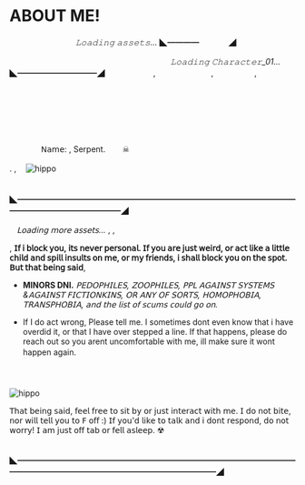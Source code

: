 # ABOUT ME!
ㅤㅤㅤㅤㅤㅤㅤㅤㅤ*𝙻𝚘𝚊𝚍𝚒𝚗𝚐 𝚊𝚜𝚜𝚎𝚝𝚜...* ◣━━━━ㅤㅤㅤㅤ◢


ㅤㅤㅤㅤㅤㅤㅤㅤㅤㅤㅤㅤㅤㅤㅤㅤㅤㅤㅤㅤㅤㅤ*𝙻𝚘𝚊𝚍𝚒𝚗𝚐 𝙲𝚑𝚊𝚛𝚊𝚌𝚝𝚎𝚛_01...*
ㅤ◣━━━━━━━━━━◢
ㅤㅤㅤㅤㅤㅤ
,ㅤ
ㅤㅤㅤㅤㅤㅤ
,ㅤ
ㅤㅤㅤㅤ
,ㅤ
ㅤㅤㅤㅤㅤㅤㅤㅤ
ㅤㅤㅤㅤㅤㅤㅤㅤㅤㅤㅤㅤㅤㅤㅤㅤㅤㅤㅤㅤㅤㅤㅤㅤㅤㅤㅤㅤㅤㅤㅤㅤㅤㅤㅤㅤㅤㅤㅤㅤㅤㅤㅤㅤㅤㅤㅤㅤㅤㅤㅤㅤㅤㅤㅤㅤㅤㅤㅤㅤㅤㅤㅤㅤㅤㅤㅤㅤㅤ
ㅤㅤㅤㅤㅤㅤㅤㅤㅤㅤㅤ
ㅤㅤㅤㅤㅤㅤㅤㅤㅤㅤㅤㅤㅤㅤㅤㅤㅤㅤㅤㅤㅤㅤㅤㅤㅤㅤㅤㅤㅤㅤㅤㅤㅤㅤㅤ
ㅤㅤㅤㅤㅤㅤㅤㅤㅤㅤㅤ
ㅤㅤㅤㅤㅤㅤㅤㅤㅤㅤㅤㅤㅤㅤㅤㅤㅤㅤㅤㅤㅤㅤ
ㅤㅤㅤㅤㅤㅤㅤㅤㅤㅤㅤ

ㅤㅤㅤㅤ 𝖭𝖺𝗆𝖾: ,  Serpent.ㅤㅤ ☠

.
,
ㅤ![hippo](https://i.pinimg.com/originals/47/09/75/470975f6255df5edfc7c157d6f13ed20.gif)





ㅤㅤㅤㅤㅤㅤㅤㅤㅤㅤㅤㅤㅤㅤ    ㅤㅤㅤㅤㅤㅤㅤㅤㅤㅤㅤㅤㅤㅤㅤㅤ◣━━━━━━━━━━━━━━━━━━━━━━━━━━━━━━━━━━━━━━━━━━━━━━━━━◢

ㅤ*𝖫𝗈𝖺𝖽𝗂𝗇𝗀 𝗆𝗈𝗋𝖾 𝖺𝗌𝗌𝖾𝗍𝗌...* ,
,

, **𝖨𝖿 𝗂 𝖻𝗅𝗈𝖼𝗄 𝗒𝗈𝗎, 𝗂𝗍𝗌 𝗇𝖾𝗏𝖾𝗋 𝗉𝖾𝗋𝗌𝗈𝗇𝖺𝗅. 𝖨𝖿 𝗒𝗈𝗎 𝖺𝗋𝖾 𝗃𝗎𝗌𝗍 𝗐𝖾𝗂𝗋𝖽, 𝗈𝗋 𝖺𝖼𝗍 𝗅𝗂𝗄𝖾 𝖺 𝗅𝗂𝗍𝗍𝗅𝖾 𝖼𝗁𝗂𝗅𝖽 𝖺𝗇𝖽 𝗌𝗉𝗂𝗅𝗅 𝗂𝗇𝗌𝗎𝗅𝗍𝗌 𝗈𝗇 𝗆𝖾, 𝗈𝗋 𝗆𝗒 𝖿𝗋𝗂𝖾𝗇𝖽𝗌, 𝗂 𝗌𝗁𝖺𝗅𝗅 𝖻𝗅𝗈𝖼𝗄 𝗒𝗈𝗎 𝗈𝗇 𝗍𝗁𝖾 𝗌𝗉𝗈𝗍.
𝖡𝗎𝗍 𝗍𝗁𝖺𝗍 𝖻𝖾𝗂𝗇𝗀 𝗌𝖺𝗂𝖽**,

 - **MINORS DNI.** *𝖯𝖤𝖣𝖮𝖯𝖧𝖨𝖫𝖤𝖲, 𝖹𝖮𝖮𝖯𝖧𝖨𝖫𝖤𝖲, 𝖯𝖯𝖫 𝖠𝖦𝖠𝖨𝖭𝖲𝖳 𝖲𝖸𝖲𝖳𝖤𝖬𝖲 &𝖠𝖦𝖠𝖨𝖭𝖲𝖳 𝖥𝖨𝖢𝖳𝖨𝖮𝖭𝖪𝖨𝖭𝖲, 𝖮𝖱 𝖠𝖭𝖸 𝖮𝖥 𝖲𝖮𝖱𝖳𝖲, 𝖧𝖮𝖬𝖮𝖯𝖧𝖮𝖡𝖨𝖠, 𝖳𝖱𝖠𝖭𝖲𝖯𝖧𝖮𝖡𝖨𝖠, 𝖺𝗇𝖽 𝗍𝗁𝖾 𝗅𝗂𝗌𝗍 𝗈𝖿 𝗌𝖼𝗎𝗆𝗌 𝖼𝗈𝗎𝗅𝖽 𝗀𝗈 𝗈𝗇.* 

 - If I do act wrong, Please tell me. I sometimes dont even know that i have overdid it, or that I have over stepped a line. If that happens, please do reach out so you arent uncomfortable with me, ill make sure it wont happen again. 
ㅤㅤㅤㅤㅤㅤㅤㅤㅤㅤㅤ
ㅤㅤㅤㅤㅤㅤㅤㅤㅤㅤㅤ
ㅤㅤㅤㅤㅤㅤㅤㅤㅤㅤㅤ
ㅤㅤㅤㅤㅤㅤㅤㅤㅤㅤㅤ
ㅤㅤㅤㅤㅤㅤㅤㅤㅤㅤㅤ
ㅤㅤㅤㅤㅤㅤㅤㅤㅤㅤㅤ
ㅤㅤㅤㅤㅤㅤㅤㅤㅤㅤㅤ
ㅤㅤㅤㅤㅤㅤㅤㅤㅤㅤㅤ



![hippo](https://i.pinimg.com/originals/57/a4/b2/57a4b281c548fc0840290d359679374b.gif)


𝖳𝗁𝖺𝗍 𝖻𝖾𝗂𝗇𝗀 𝗌𝖺𝗂𝖽, 𝖿𝖾𝖾𝗅 𝖿𝗋𝖾𝖾 𝗍𝗈 𝗌𝗂𝗍 𝖻𝗒 𝗈𝗋 𝗃𝗎𝗌𝗍 𝗂𝗇𝗍𝖾𝗋𝖺𝖼𝗍 𝗐𝗂𝗍𝗁 𝗆𝖾. 𝖨 𝖽𝗈 𝗇𝗈𝗍 𝖻𝗂𝗍𝖾, 𝗇𝗈𝗋 𝗐𝗂𝗅𝗅 𝗍𝖾𝗅𝗅 𝗒𝗈𝗎 𝗍𝗈 𝖥 𝗈𝖿𝖿 :) 𝖨𝖿 𝗒𝗈𝗎'𝖽 𝗅𝗂𝗄𝖾 𝗍𝗈 𝗍𝖺𝗅𝗄 𝖺𝗇𝖽 𝗂 𝖽𝗈𝗇𝗍 𝗋𝖾𝗌𝗉𝗈𝗇𝖽, 𝖽𝗈 𝗇𝗈𝗍 𝗐𝗈𝗋𝗋𝗒! 𝖨 𝖺𝗆 𝗃𝗎𝗌𝗍 𝗈𝖿𝖿 𝗍𝖺𝖻 𝗈𝗋 𝖿𝖾𝗅𝗅 𝖺𝗌𝗅𝖾𝖾𝗉. ☢

ㅤㅤㅤㅤㅤㅤㅤㅤㅤㅤㅤㅤㅤㅤ    ㅤㅤㅤㅤㅤㅤㅤㅤㅤㅤㅤㅤㅤㅤㅤㅤ◣━━━━━━━━━━━━━━━━━━━━━━━━━━━━━━━━━━━━━━━━━━━━━━━━━━━━━━━━━━━━━◢

